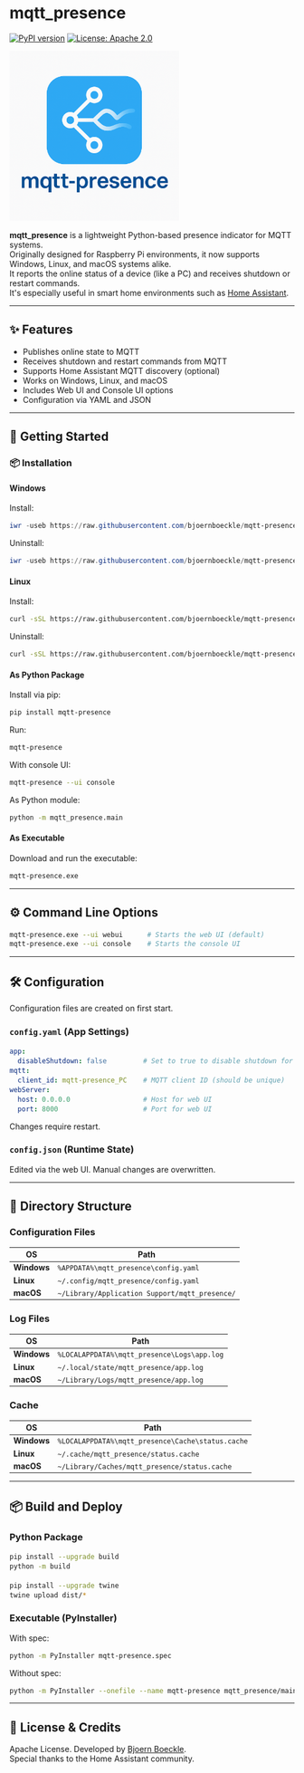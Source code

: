 
# mqtt_presence


[![PyPI version](https://badge.fury.io/py/mqtt-presence.svg)](https://badge.fury.io/py/mqtt-presence)
[![License: Apache 2.0](https://img.shields.io/badge/License-Apache%202.0-blue.svg)](https://opensource.org/licenses/Apache-2.0)

<img src="logo.png" alt="mqtt_presence logo" style="width:300px;">

**mqtt_presence** is a lightweight Python-based presence indicator for MQTT systems.  
Originally designed for Raspberry Pi environments, it now supports Windows, Linux, and macOS systems alike.  
It reports the online status of a device (like a PC) and receives shutdown or restart commands.  
It's especially useful in smart home environments such as [Home Assistant](https://www.home-assistant.io/).

---



## ✨ Features

- Publishes online state to MQTT
- Receives shutdown and restart commands from MQTT
- Supports Home Assistant MQTT discovery (optional)
- Works on Windows, Linux, and macOS
- Includes Web UI and Console UI options
- Configuration via YAML and JSON

---

## 🚀 Getting Started

### 📦 Installation

#### Windows

Install:

```powershell
iwr -useb https://raw.githubusercontent.com/bjoernboeckle/mqtt-presence/main/install.ps1 | iex
```

Uninstall:

```powershell
iwr -useb https://raw.githubusercontent.com/bjoernboeckle/mqtt-presence/main/uninstall.ps1 | iex
```

#### Linux

Install:

```bash
curl -sSL https://raw.githubusercontent.com/bjoernboeckle/mqtt-presence/main/install.sh | bash
```

Uninstall:

```bash
curl -sSL https://raw.githubusercontent.com/bjoernboeckle/mqtt-presence/main/uninstall.sh | bash
```

#### As Python Package

Install via pip:

```bash
pip install mqtt-presence
```

Run:

```bash
mqtt-presence
```

With console UI:

```bash
mqtt-presence --ui console
```

As Python module:

```bash
python -m mqtt_presence.main
```

#### As Executable

Download and run the executable:

```bash
mqtt-presence.exe
```

---

## ⚙️ Command Line Options

```bash
mqtt-presence.exe --ui webui      # Starts the web UI (default)
mqtt-presence.exe --ui console    # Starts the console UI
```

---

## 🛠 Configuration

Configuration files are created on first start.

### `config.yaml` (App Settings)

```yaml
app:
  disableShutdown: false         # Set to true to disable shutdown for testing
mqtt:
  client_id: mqtt-presence_PC    # MQTT client ID (should be unique)
webServer:
  host: 0.0.0.0                  # Host for web UI
  port: 8000                     # Port for web UI
```

Changes require restart.

### `config.json` (Runtime State)

Edited via the web UI. Manual changes are overwritten.

---

## 📁 Directory Structure

### Configuration Files

| OS          | Path                                                  |
|-------------|-------------------------------------------------------|
| **Windows** | `%APPDATA%\mqtt_presence\config.yaml`              |
| **Linux**   | `~/.config/mqtt_presence/config.yaml`                |
| **macOS**   | `~/Library/Application Support/mqtt_presence/`       |

### Log Files

| OS          | Path                                                  |
|-------------|-------------------------------------------------------|
| **Windows** | `%LOCALAPPDATA%\mqtt_presence\Logs\app.log`       |
| **Linux**   | `~/.local/state/mqtt_presence/app.log`               |
| **macOS**   | `~/Library/Logs/mqtt_presence/app.log`               |

### Cache

| OS          | Path                                                    |
|-------------|---------------------------------------------------------|
| **Windows** | `%LOCALAPPDATA%\mqtt_presence\Cache\status.cache`   |
| **Linux**   | `~/.cache/mqtt_presence/status.cache`                  |
| **macOS**   | `~/Library/Caches/mqtt_presence/status.cache`          |

---

## 📦 Build and Deploy

### Python Package

```bash
pip install --upgrade build
python -m build

pip install --upgrade twine
twine upload dist/*
```

### Executable (PyInstaller)

With spec:

```bash
python -m PyInstaller mqtt-presence.spec
```

Without spec:

```bash
python -m PyInstaller --onefile --name mqtt-presence mqtt_presence/main.py
```

---

## 🧠 License & Credits

Apache License. Developed by [Bjoern Boeckle](https://github.com/bjoernboeckle).  
Special thanks to the Home Assistant community.

